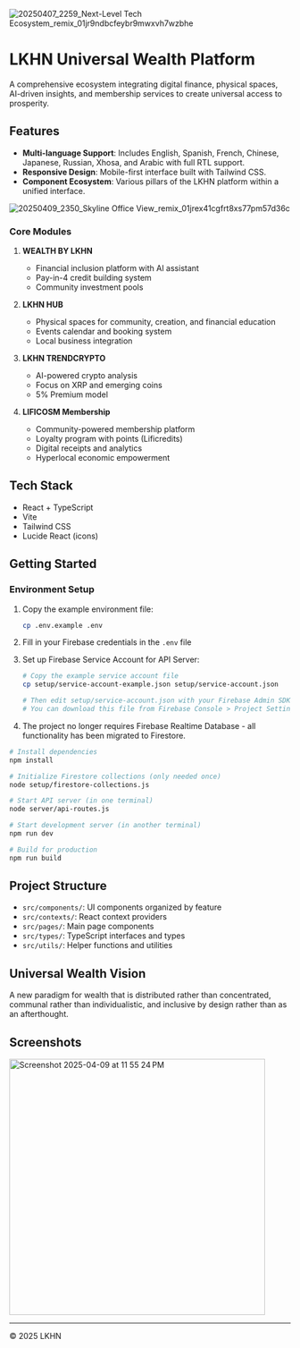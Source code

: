 ![20250407_2259_Next-Level Tech Ecosystem_remix_01jr9ndbcfeybr9mwxvh7wzbhe](https://github.com/user-attachments/assets/a4646fe1-cbe0-405f-9caf-c6f19a9d6a6c)


# LKHN Universal Wealth Platform

A comprehensive ecosystem integrating digital finance, physical spaces, AI-driven insights, and membership services to create universal access to prosperity.

## Features

- **Multi-language Support**: Includes English, Spanish, French, Chinese, Japanese, Russian, Xhosa, and Arabic with full RTL support.
- **Responsive Design**: Mobile-first interface built with Tailwind CSS.
- **Component Ecosystem**: Various pillars of the LKHN platform within a unified interface.

![20250409_2350_Skyline Office View_remix_01jrex41cgfrt8xs77pm57d36c](https://github.com/user-attachments/assets/aeb8d879-f4ee-409d-b0a5-4d1f1eb03e11)

### Core Modules

1. **WEALTH BY LKHN**
   - Financial inclusion platform with AI assistant
   - Pay-in-4 credit building system
   - Community investment pools

2. **LKHN HUB**
   - Physical spaces for community, creation, and financial education
   - Events calendar and booking system
   - Local business integration

3. **LKHN TRENDCRYPTO**
   - AI-powered crypto analysis
   - Focus on XRP and emerging coins
   - 5% Premium model

4. **LIFICOSM Membership**
   - Community-powered membership platform
   - Loyalty program with points (Lificredits)
   - Digital receipts and analytics
   - Hyperlocal economic empowerment

## Tech Stack

- React + TypeScript
- Vite
- Tailwind CSS
- Lucide React (icons)

## Getting Started

### Environment Setup

1. Copy the example environment file:
   ```bash
   cp .env.example .env
   ```

2. Fill in your Firebase credentials in the `.env` file

3. Set up Firebase Service Account for API Server:
   ```bash
   # Copy the example service account file
   cp setup/service-account-example.json setup/service-account.json
   
   # Then edit setup/service-account.json with your Firebase Admin SDK credentials
   # You can download this file from Firebase Console > Project Settings > Service Accounts
   ```

4. The project no longer requires Firebase Realtime Database - all functionality has been migrated to Firestore.

```bash
# Install dependencies
npm install

# Initialize Firestore collections (only needed once)
node setup/firestore-collections.js

# Start API server (in one terminal)
node server/api-routes.js

# Start development server (in another terminal)
npm run dev

# Build for production
npm run build
```

## Project Structure

- `src/components/`: UI components organized by feature
- `src/contexts/`: React context providers
- `src/pages/`: Main page components
- `src/types/`: TypeScript interfaces and types
- `src/utils/`: Helper functions and utilities

## Universal Wealth Vision

A new paradigm for wealth that is distributed rather than concentrated, communal rather than individualistic, and inclusive by design rather than as an afterthought.

## Screenshots
<img width="458" alt="Screenshot 2025-04-09 at 11 55 24 PM" src="https://github.com/user-attachments/assets/e115cb3a-3ad6-4086-ac21-b7f506cee700" />

---

© 2025 LKHN
